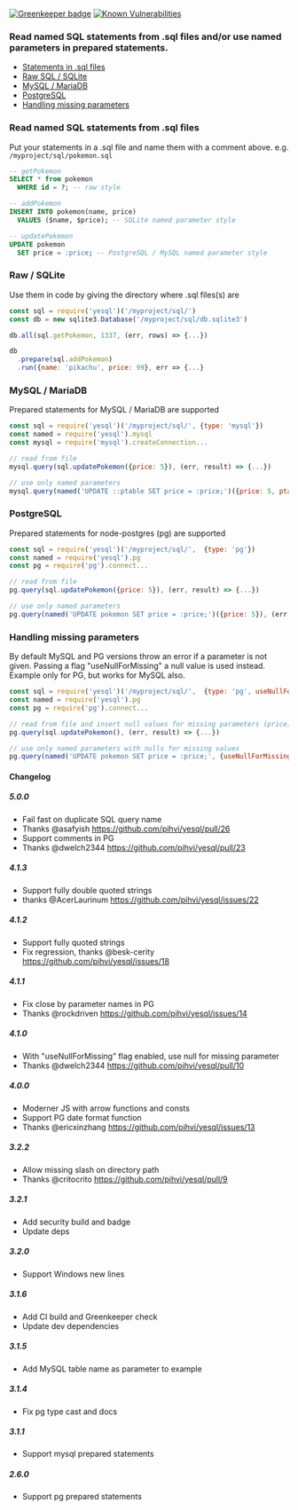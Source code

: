 [![Greenkeeper badge](https://badges.greenkeeper.io/pihvi/yesql.svg)](https://travis-ci.org/pihvi/yesql) [![Known Vulnerabilities](https://snyk.io/test/npm/yesql/badge.svg)](https://snyk.io/test/npm/yesql)

### Read named SQL statements from .sql files and/or use named parameters in prepared statements.
- [Statements in .sql files](#read-named-sql-statements-from-sql-files)
- [Raw SQL / SQLite](#raw--sqlite)
- [MySQL / MariaDB](#mysql--mariadb)
- [PostgreSQL](#postgresql)
- [Handling missing parameters](#handling-missing-parameters)

### Read named SQL statements from .sql files
Put your statements in a .sql file and name them with a comment above.
e.g. `/myproject/sql/pokemon.sql`
```sql
-- getPokemon
SELECT * from pokemon
  WHERE id = ?; -- raw style

-- addPokemon
INSERT INTO pokemon(name, price)
  VALUES ($name, $price); -- SQLite named parameter style

-- updatePokemon
UPDATE pokemon
  SET price = :price; -- PostgreSQL / MySQL named parameter style
```

### Raw / SQLite
Use them in code by giving the directory where .sql files(s) are
```javascript
const sql = require('yesql')('/myproject/sql/')
const db = new sqlite3.Database('/myproject/sql/db.sqlite3')

db.all(sql.getPokemon, 1337, (err, rows) => {...})

db
  .prepare(sql.addPokemon)
  .run({name: 'pikachu', price: 99}, err => {...}
```

### MySQL / MariaDB
Prepared statements for MySQL / MariaDB are supported
```javascript
const sql = require('yesql')('/myproject/sql/', {type: 'mysql'})
const named = require('yesql').mysql
const mysql = require('mysql').createConnection...

// read from file
mysql.query(sql.updatePokemon({price: 5}), (err, result) => {...})

// use only named parameters
mysql.query(named('UPDATE ::ptable SET price = :price;')({price: 5, ptable: 'pokemon'}), (err, result) => {...})
```

### PostgreSQL
Prepared statements for node-postgres (pg) are supported
```javascript
const sql = require('yesql')('/myproject/sql/',  {type: 'pg'})
const named = require('yesql').pg
const pg = require('pg').connect...

// read from file
pg.query(sql.updatePokemon({price: 5}), (err, result) => {...})

// use only named parameters
pg.query(named('UPDATE pokemon SET price = :price;')({price: 5}), (err, result) => {...})
```

### Handling missing parameters
By default MySQL and PG versions throw an error if a parameter is not given.
Passing a flag "useNullForMissing" a null value is used instead.
Example only for PG, but works for MySQL also.
```javascript
const sql = require('yesql')('/myproject/sql/',  {type: 'pg', useNullForMissing: true})
const named = require('yesql').pg
const pg = require('pg').connect...

// read from file and insert null values for missing parameters (price)
pg.query(sql.updatePokemon(), (err, result) => {...})

// use only named parameters with nulls for missing values
pg.query(named('UPDATE pokemon SET price = :price;', {useNullForMissing: true})({}), (err, result) => {...})
```

#### Changelog

##### 5.0.0
- Fail fast on duplicate SQL query name
- Thanks @asafyish https://github.com/pihvi/yesql/pull/26
- Support comments in PG
- Thanks @dwelch2344 https://github.com/pihvi/yesql/pull/23

##### 4.1.3
- Support fully double quoted strings
- thanks @AcerLaurinum  https://github.com/pihvi/yesql/issues/22

##### 4.1.2
- Support fully quoted strings
- Fix regression, thanks @besk-cerity https://github.com/pihvi/yesql/issues/18

##### 4.1.1
- Fix close by parameter names in PG
- Thanks @rockdriven https://github.com/pihvi/yesql/issues/14

##### 4.1.0
- With "useNullForMissing" flag enabled, use null for missing parameter
- Thanks @dwelch2344 https://github.com/pihvi/yesql/pull/10

##### 4.0.0
- Moderner JS with arrow functions and consts
- Support PG date format function
- Thanks @ericxinzhang https://github.com/pihvi/yesql/issues/13

##### 3.2.2
- Allow missing slash on directory path
- Thanks @critocrito https://github.com/pihvi/yesql/pull/9

##### 3.2.1
- Add security build and badge
- Update deps

##### 3.2.0
- Support Windows new lines

##### 3.1.6
- Add CI build and Greenkeeper check
- Update dev dependencies

##### 3.1.5
- Add MySQL table name as parameter to example

##### 3.1.4
- Fix pg type cast and docs

##### 3.1.1
- Support mysql prepared statements

##### 2.6.0
- Support pg prepared statements
